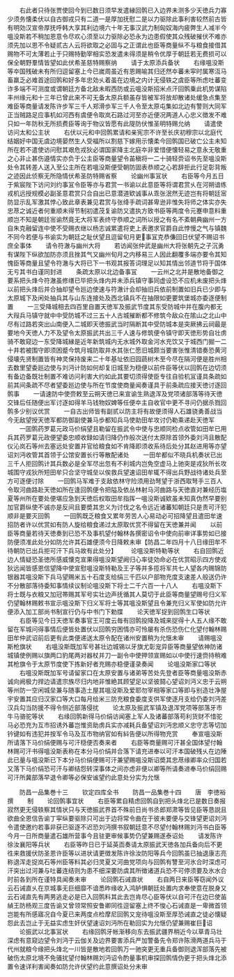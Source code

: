 <!-- { "loadSidebar": true } -->
　　右此者只待张贾使回今到已数日须早发遣縁回鹘已入边界未测多少天徳兵力寡少须务懐柔伏以自古御戎只有二道一是厚加抚慰二是以力驱除此事利害较然前古皆有明効汉宣帝厚抚呼韩大享其利边境六十年无事汉武力制匈奴海内疲弊生人减半今嗢没斯若不稍加恩意令尽欢心须至以力驱除必恐永为边患假使其众残破摧伏不难亦须先加以恩不令疑贰古人云将欲取之必固与之正谓此也臣等商量纵不与粮食接借其赐物不可太薄若止于只赐特勤宰相实恐发遣未得须是稍令优厚于朝廷若无费损可以保全朝野羣情皆望如此伏希圣慈特赐察纳
　　请于太原添兵备状
　　右缘嗢没斯等夲国残破未有所归逗留塞上今已嵗周虽近有恩赐喻其归还然夲蕃未寜时属寒沍马畜羸乏必难首途回鹘和好多年忠効乆着虽在边境之内计无侵轶之虞臣等所虑吐蕃变诈多端不可测度或谓朝廷方备北敌未暇西防或云嗢没斯招米点汗回鹘乗此机势谋陷丰州缘元和十三年已曾此来不可无备太原兵额虽存皆被军将放却散诸处缓急点集至难臣等商量请发陈许步军三千人郑滑歩军三千人令至太原屯集如北边有警则大同军正当贼路足应事机如河西有虞便令取岚石路过河至亦近便况两道人心忠义徴发不难只如一年防秋无所损费臣等询于物议皆愿有此隄防伏惟圣明特赐允纳
　　请遣使访问太和公主状
　　右伏以元和中回鹘累请和亲宪宗不许至长庆初穆宗以北庭代结姻好中国无虞边境晏然生人受福所以割慈下嫁用示懐柔今回鹘国已破亡公主未知所在若不遣使访问慰其艰危戎狄必谓国家降主北庭夲非爱惜便懐轻易之意永无敬重之心非止甚伤邉情实亦负于公主臣等商量望令苖稹将一二十骑轻赍诏书先至嗢没斯处令其转差人送入至公主所在若嗢没斯便受朝防固表恭顺之心若辞拒此行足彰背叛之迹因此侦察无所隐情伏希圣防特赐省察
　　论幽州事冝状
　　右臣等今月五日于紫宸陛下访问刘约事冝令臣等亦与君赏一书谕以此意臣等将谓君赏乆在河朔谙练戎机远授规模必副圣意君赏只合自出已意潜道欵诚事从乖张泯然无迹岂有将朝廷宻防显示乱军激其悖心致此章表兼见君赏与张绛手疏词甚卑逊非惟失将师之体实亦失忠荩之诚近者何重顺未得节制初遣茂复谕防又遣执方致书臣等两度令元蹇申意料重顺岂不知是朝廷宻谕然竟无大将军表终守恭顺之词所以授之有名不紊朝典幽州一方自朱克融留连中使不受赐衣继以杨志诚累遣将吏上表邀求官爵自此悖慢之气与镇魏不同今若便与书谕实为朝廷之耻伏望且逗留旬月更事冝克恭傔回日伏望不赐诏书庶全事体
　　请令符澈与幽州大将
　　若访闻张仲武是幽州大将张朝先之子沉勇有谋陛下纵欲加防亦须且挫其气又幽州旬月之内移易三人因此翻覆多端亦要令其知愧臣等商量且望令符澈与大将已下一书观其报答词理足以知其情出邻道节将于国体无亏其书白谨同封进
　　条疏太原以北边备事冝
　　一云州之北并是散地备御之要系把头烽今符澈虽修缮已毕把头烽内并未添兵镇守事同虚设恐不应机未废把头烽以前把头烽后并合抽却望令廵边使速与符澈计会却抽旧兵依前制置如旧兵已少即与太原城下及闲处抽兵其与山东连接处及西北镇兵不在抽限如更要筑堡城亦委逐便制置
　　一三受降城相去四百里自置天徳军及振武节度其东受防城中并在腹内都无大叚兵马镇守就中中受防城不过三五十人古城摧断都不修筑今敌众在隂山之北山中尽有过路若突出山南便入二城即天徳振武当时隔断其中受防城本是突厥拂云祠最是要地今天徳人力不及望令太原振武共出三千人速与修筑便令镇守即天徳形势自壮虏骑不敢窥边一东受降城縁是近年新筑城内无水城外取金河水充饮又于城西门掘一二十井若被围守即须困蹙今筑月城防取井水其张仁愿旧城颇当要害张惟清错奏恐黄河侵壊先贤制置皆有神灵保持废来二十年基址依旧园蔬树木至今尽在隔河便是胜州相去数里望委廵边使与刘沔计防如何却复旧城至为穏便以前件臣等伏以回鹘在边切须有备边备既壮制置不难访问利害大约如此其要切须得使臣专往自验机冝谨具条疏如前其间条疏不尽者望委廵边使与所在节度使商量闻奏谨具于前条疏应接天徳讨逐回鹘事
　　一请速防中使赍敕至云朔天徳已来宣谕生熟退浑及党项诸部落等待天徳交锋后任随便出军讨逐如得羊马钱物奴婢等任便夲主自收官中更不寻问仍据杀戮回鹘多少别议优赏
　　一自古出师皆有副贰以防主将有故便须得人石雄骁勇善战当今无敌望授天徳军都防御副使兼马歩都知兵马使助田牟攻讨仍勒乘递赴天徳军
　　一囬鹘药罗葛元政马价绢望且勒留在振武令中使与忠顺同检点收管如田牟已用兵其药罗葛元政便望委忠顺收録如请归降仍作般次送付太原除首领外委刘沔且散配仪沁岚石等州去塞远处安置并官给粮食如不肯降即须收系待后处分其赵进用等亦望诏刘沔收管其首领于公馆安置长行等散配诸处
　　一田牟都似不晓兵机奏状已出三千人拒回鹘计其兵数必是全军尽出忽有不利城内岂免空虚马上驰突是戎狄所长攻城围守戎狄所短田牟只合坚守城垒以俟救兵望速诏田牟辄不得出兵野战待诸处兵至方可逐便讨除
　　一回鹘马军难于支敌依林守险须用劲弩望于浙西取弩手三百人令取河曲路赴天徳如所在逢回鹘便令把隘及依丛林射马河曲路与天徳直对兼经历塩夏等州所在要处便堪应急到天徳后权取田牟指挥一嗢没斯诚欵虽未知真伪然早要别加官爵纵使不诚亦是反间且要奬其忠义为讨伐之名令远近诸蕃知朝廷只是责可汗犯顺非是要灭回鹘
　　一回鹘既乏粮食又累年劳苦人心易动必可招降望且遣田牟速招防者许以优赏如有防人旋给粮食递过太原取优赏不得留在天徳兼并闻
　　以前臣等商量若待天徳奏到已恐不及事机望付翰林各撰密诏令中使向前审详事势如已接防便须准此处分如防允许其石雄便须今日降敕未审【防昌二年四月十八日缘田牟不待朝防已出兵拒可汗下兵马故有此处分】
　　论嗢没斯特勒等状
　　右自回鹘近边人情疑恐圣徳所感威懐克宣果得嗢没斯望阙归心率徒効命必在优赏昭示四方使戎狄远闻皆感恩信望降中使宣慰嗢没斯特勒及王子等并多揽将军共七人望各内赐锦防银器其嗢没斯下兵马望赐米五十石度支给绢三千匹以户部物充度支速差人般送仍许不分散部落待委知事情续议制论嗢没斯下将士二千六百一十八人
　　右嗢没斯下将士既与衣粮又加冠帯赐其军号实壮边声抚循其人莫切于此臣等商量望赐号归义军仍望翰林赐敕书宣示嗢没斯下归义军将士等其嗢没斯望且令兼充归义军使如防允许便添入加工部尚书制宣行仍与中书门下勅牒
　　论天徳军捉到回鹘生口等状
　　右臣等见今日天徳军奏事官王可度云毎有回鹘投降及城来捉得十人五人缘不敢留在军城问得事情后便皆处置伏以回鹘穷困情亦可怜屡有杀伤恐伤仁化望付翰林赐田牟仲武诏前后更有此类便递送太原令配在诸州安置稍为允惬未审
　　请赐嗢没斯枪旗状
　　右嗢没斯既加军号甚壮边城锡以牙旗尤彰宠异臣等商量望依神防诸城镇使例赐以旗两口豹尾两对器杖并刀一副令中使押领宣赐如以中使行速赍持稍难其枪旗令于太原节度使下拣新好者充赐亦稳便谨录奏闻
　　论嗢没斯家口等状
　　右嗢没斯既加军号请留家口在太原安置与诸弟等苦处先登者臣等商量嗢没斯赤诚向阙极力捍边请遣宗族尽归内地非惟絶其顾望足以坚彼鬪心望诏刘沔义忠于云朔等州防一空闲城垒兼与随事造土屋其嗢没斯及爱耶勿宰相等家口等即与别造壮净屋宇安置其应归汉家口等大口每月给米三防充粮食委度支供军使逐月支给仍委刘沔差汉兵勾当防援不得令侧近部落侵扰
　　论太原及振武军镇及退浑党项等部落牙市牛马骆驼等状
　　右缘回鹘新得马价绢访闻塞上军人及诸蕃部落苟利货财不惜驼马必恐充为互市招诱外蕃岂惟资助虏兵实亦减耗兵备望诏刘沔忠顺义忠守志等切加钤键如有违犯并按军令马及互市物纳官如有紏告便以所得物充赏
　　奉宣嗢没斯所请落下马价绢便赐与可汗穏便否奏来者
　　右臣等商量赐可汗甚全国体望付翰林赐可汗书得嗢没斯表称在本分马价绢并合落下请充进奉以可汗本国破残乆在边陲此已量与嗢没斯已下本分马价绢便赐可汗兼望赐嗢没斯诏奬其忠荩缘卿率众归国若又落下马价绢恐可汗与卿结怨转深事体之间亦虑非便以卿等所请奏进奉马价绢回赐可汗所冀部落早退令卿等必保安谧望约此意处分实为允惬











　　防昌一品集巻十三
　　钦定四库全书
　　防昌一品集巻十四
　　唐　李徳裕　撰
　　制
　　论回鹘事宜状
　　右臣等累自精虑回鹘自到把头烽北已是数日奏报寂然更无侵轶察其情状只与天徳振武界首不殊前日尚书丞郎郑肃等皆见臣等恳説且欲曲全恩信告谕丁寜纵要驱除只可出于边将常令曲在于彼未要便与交锋望更诏刘沔令遣使邀约若事非获已驱逐不迟恐刘沔撰书叙朝廷意不尽望付翰林赐刘沔书白臣等今月一日所商量遣石雄所营事今且驻更审候事势仍望兼赐遂泰诏处
　　请发陈许徐汝襄阳等兵状
　　右臣等昨日已于延英靣奏请太原振武天徳各加兵备向后不更徃来救援伏防圣恩许臣等以进状请更徴发陈许徐汝防阳等兵今回鹘虽已抽退康志亮称退浑走捉岚石等州臣等料其必归灵夏又河曲党项向与回鹘有讐至河氷合时深虑可汗突出过河兼与吐蕃连结则为患不细深要防虞其所徴诸道兵恐不可停须要及氷水合时前各到所在谨特具闻奏未审
　　论回鹘石诫直状
　　右自两日来臣等窃闻外议云石诫直乆在京城事无巨细靡不谙悉昨缘收入鸿胪惧朝廷处置内求奉使意在脱身又云石诫直先有两男逃走必是已入回鹘料其此去岂肯尽心臣等伏以自可汗在边已使苖緽王防杨观三度告谕又曾领常照安鲁卿同徃逗留塞上终不悛心石诫直是一卑微首领岂能有所感寤况自今夏已来两度点检摩尼回鹘又宠待嗢没斯至厚恐诫直之徒必懐疑怨此去岂止于无益实虑生奸伏望速诏刘沔所在勒回实为允惬仍望兼赐崔巨诏
　　论振武以北事冝状
　　右缘回鹘牙帐渐移向东去振武疆界稍近今以草青马壮深虑有意窥边望令刘沔于云伽关及边界要害添兵严加警备先令郑许陈滑两道兵马于代州就粮今缘把头烽北一川皆是散地若回鹘万一驰突更无重兵备御则退浑部落先被破伤太原北境不免骚扰望付翰林赐刘沔诏令酌量事机审探回鹘情伪更于把头烽北添置令速详利害闻奏如防允许伏望约此意撰诏处分未审
